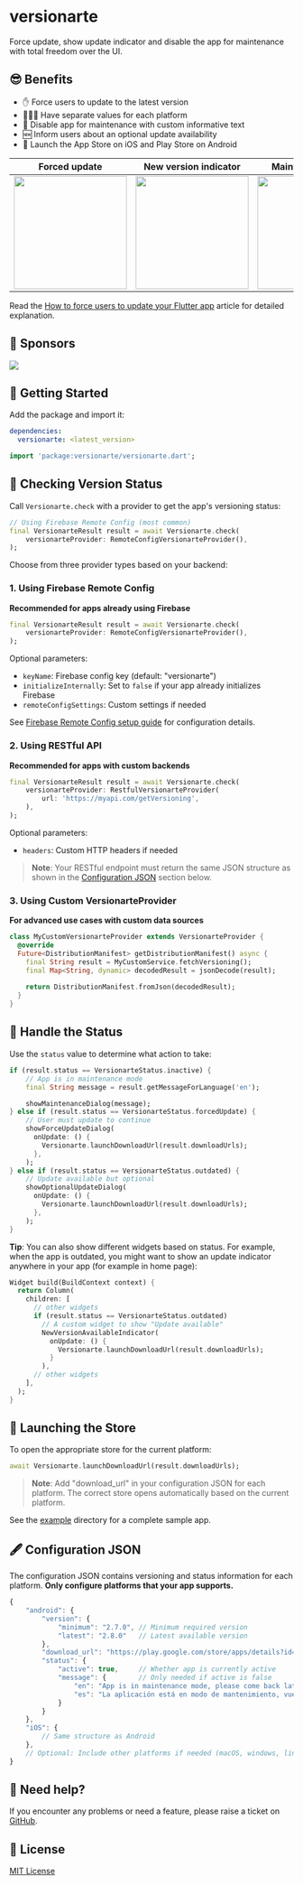 # versionarte

Force update, show update indicator and disable the app for maintenance with total freedom over the UI.


## 😎 Benefits

- ✋ Force users to update to the latest version
- 💆🏻‍♂️ Have separate values for each platform
- 🚧 Disable app for maintenance with custom informative text
- 🆕 Inform users about an optional update availability
- 🔗 Launch the App Store on iOS and Play Store on Android

|Forced update|New version indicator|Maintenance mode|
|---|---|---|
|<img width="200" src="https://github.com/kamranbekirovyz/versionarte/blob/main/assets/screenshots/forced-update.png?raw=true"/>|<img width="200" src="https://github.com/kamranbekirovyz/versionarte/blob/main/assets/screenshots/outdated.png?raw=true"/>|<img width="200" src="https://github.com/kamranbekirovyz/versionarte/blob/main/assets/screenshots/inactive.png?raw=true"/>

Read the [How to force users to update your Flutter app](https://flutterdeeper.com/blog/versionarte) article for detailed explanation.

## 🩵 Sponsors

<a href="https://userorient.com" target="_blank">
  <img src="https://www.userorient.com/assets/extras/sponsor.png">
</a>

## 🛫 Getting Started

Add the package and import it:

```yaml
dependencies:
  versionarte: <latest_version>
```

```dart
import 'package:versionarte/versionarte.dart';
```

## 📡 Checking Version Status

Call `Versionarte.check` with a provider to get the app's versioning status:

```dart
// Using Firebase Remote Config (most common)
final VersionarteResult result = await Versionarte.check(
    versionarteProvider: RemoteConfigVersionarteProvider(),
);
```

Choose from three provider types based on your backend:

### 1. Using Firebase Remote Config

**Recommended for apps already using Firebase**

```dart
final VersionarteResult result = await Versionarte.check(
    versionarteProvider: RemoteConfigVersionarteProvider(),
);
```

Optional parameters:
- `keyName`: Firebase config key (default: "versionarte")
- `initializeInternally`: Set to `false` if your app already initializes Firebase
- `remoteConfigSettings`: Custom settings if needed

See <a href="https://github.com/kamranbekirovyz/versionarte/blob/main/firebase_remote_config_setup.md#-firebase-remote-config-setup-guide" target="_blank">Firebase Remote Config setup guide</a> for configuration details.

### 2. Using RESTful API

**Recommended for apps with custom backends**

```dart
final VersionarteResult result = await Versionarte.check(
    versionarteProvider: RestfulVersionarteProvider(
        url: 'https://myapi.com/getVersioning',
    ),
);
```

Optional parameters:
- `headers`: Custom HTTP headers if needed

> **Note**: Your RESTful endpoint must return the same JSON structure as shown in the [Configuration JSON](#-configuration-json) section below. 

### 3. Using Custom VersionarteProvider

**For advanced use cases with custom data sources**

```dart
class MyCustomVersionarteProvider extends VersionarteProvider {
  @override
  Future<DistributionManifest> getDistributionManifest() async {
    final String result = MyCustomService.fetchVersioning();
    final Map<String, dynamic> decodedResult = jsonDecode(result);
    
    return DistributionManifest.fromJson(decodedResult);
  }
}
```

## 🎯 Handle the Status

Use the `status` value to determine what action to take:

```dart
if (result.status == VersionarteStatus.inactive) {
    // App is in maintenance mode
    final String message = result.getMessageForLanguage('en');

    showMaintenanceDialog(message);
} else if (result.status == VersionarteStatus.forcedUpdate) {
    // User must update to continue
    showForceUpdateDialog(
      onUpdate: () {
        Versionarte.launchDownloadUrl(result.downloadUrls);
      },
    );
} else if (result.status == VersionarteStatus.outdated) {
    // Update available but optional
    showOptionalUpdateDialog(
      onUpdate: () {
        Versionarte.launchDownloadUrl(result.downloadUrls);
      },
    );
} 
```

**Tip**: You can also show different widgets based on status. For example, when the app is outdated, you might want to show an update indicator anywhere in your app (for example in home page):

```dart
Widget build(BuildContext context) {
  return Column(
    children: [
      // other widgets   
      if (result.status == VersionarteStatus.outdated)
        // A custom widget to show "Update available"
        NewVersionAvailableIndicator(
          onUpdate: () {
            Versionarte.launchDownloadUrl(result.downloadUrls);
          }
        ),
      // other widgets
    ],
  );
}
```

## 🔗 Launching the Store

To open the appropriate store for the current platform:

```dart
await Versionarte.launchDownloadUrl(result.downloadUrls);
```

> **Note**: Add "download_url" in your configuration JSON for each platform. The correct store opens automatically based on the current platform.

See the <a href="https://github.com/kamranbekirovyz/versionarte/tree/main/example">example</a> directory for a complete sample app.

## 🖋️ Configuration JSON

The configuration JSON contains versioning and status information for each platform. **Only configure platforms that your app supports.**

```js
{
    "android": {
        "version": {
            "minimum": "2.7.0", // Minimum required version
            "latest": "2.8.0"   // Latest available version
        },
        "download_url": "https://play.google.com/store/apps/details?id=app.example",
        "status": {
            "active": true,     // Whether app is currently active
            "message": {        // Only needed if active is false
                "en": "App is in maintenance mode, please come back later.",
                "es": "La aplicación está en modo de mantenimiento, vuelva más tarde."
            }
        }
    },
    "iOS": {
        // Same structure as Android
    },
    // Optional: Include other platforms if needed (macOS, windows, linux)
}
```

## 🐞 Need help?

If you encounter any problems or need a feature, please raise a ticket on <a href=https://github.com/kamranbekirovyz/versionarte/issues>GitHub</a>.

## 📃 License

<a href="https://github.com/kamranbekirovyz/versionarte/blob/main/LICENSE">MIT License</a>